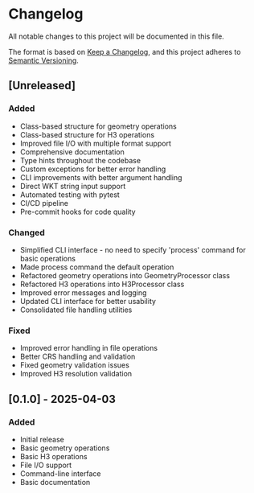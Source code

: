 # Changelog

All notable changes to this project will be documented in this file.

The format is based on [Keep a Changelog](https://keepachangelog.com/en/1.0.0/),
and this project adheres to [Semantic Versioning](https://semver.org/spec/v2.0.0.html).

## [Unreleased]

### Added
- Class-based structure for geometry operations
- Class-based structure for H3 operations
- Improved file I/O with multiple format support
- Comprehensive documentation
- Type hints throughout the codebase
- Custom exceptions for better error handling
- CLI improvements with better argument handling
- Direct WKT string input support
- Automated testing with pytest
- CI/CD pipeline
- Pre-commit hooks for code quality

### Changed
- Simplified CLI interface - no need to specify 'process' command for basic operations
- Made process command the default operation
- Refactored geometry operations into GeometryProcessor class
- Refactored H3 operations into H3Processor class
- Improved error messages and logging
- Updated CLI interface for better usability
- Consolidated file handling utilities

### Fixed
- Improved error handling in file operations
- Better CRS handling and validation
- Fixed geometry validation issues
- Improved H3 resolution validation

## [0.1.0] - 2025-04-03

### Added
- Initial release
- Basic geometry operations
- Basic H3 operations
- File I/O support
- Command-line interface
- Basic documentation
